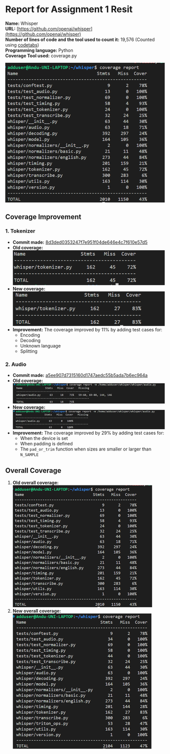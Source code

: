 # Report for Assignment 1 Resit

**Name:** Whisper  
**URL:** [https://github.com/openai/whisper](https://github.com/openai/whisper)  
**Number of lines of code and the tool used to count it:** 19,576 (Counted using [codetabs](https://codetabs.com/count-loc/count-loc-online.html))  
**Programming language:** Python  
**Coverage Tool used:** coverage.py

![Coverage Tool](Picture1.png)  

## Coverage Improvement

### 1. Tokenizer

- **Commit made:** [8d3ded0353247f7e951f04de646e4c7f610e57d5](https://github.com/openai/whisper/commit/8d3ded0353247f7e951f04de646e4c7f610e57d5)
- **Old coverage:** ![Old Coverage Tokenizer](Picture2.png)
- **New coverage:** ![New Coverage Tokenizer](Picture3.png)
- **Improvement:** The coverage improved by 11% by adding test cases for:
  - Encoding
  - Decoding
  - Unknown language
  - Splitting

### 2. Audio

- **Commit made:** [a5ee907d7315160d1747aedc55b5ada7b6ec964a](https://github.com/openai/whisper/commit/a5ee907d7315160d1747aedc55b5ada7b6ec964a)
- **Old coverage:** ![Old Coverage Audio](Picture4.png)
- **New coverage:** ![New Coverage Audio](Picture5.png)
- **Improvement:** The coverage improved by 29% by adding test cases for:
  - When the device is set
  - When padding is defined
  - The `pad_or_trim` function when sizes are smaller or larger than `N_SAMPLE`

## Overall Coverage

1. **Old overall coverage:** ![Old Overall Coverage](Picture6.png)
2. **New overall coverage:** ![New Overall Coverage](Picture7.png)
